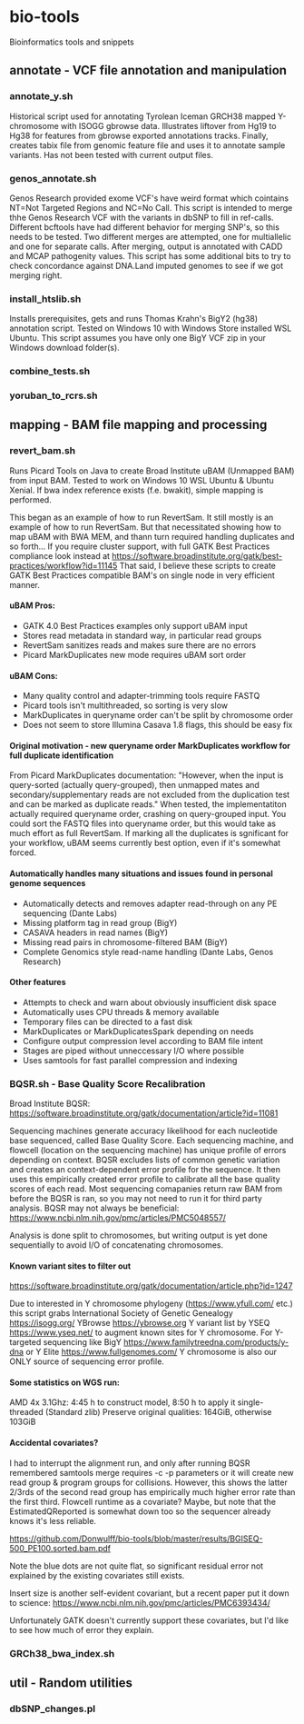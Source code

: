 # bio-tools
Bioinformatics tools and snippets

## annotate - VCF file annotation and manipulation

### annotate_y.sh
Historical script used for annotating Tyrolean Iceman GRCH38 mapped Y-chromosome with ISOGG gbrowse data.
Illustrates liftover from Hg19 to Hg38 for features from gbrowse exported annotations tracks.
Finally, creates tabix file from genomic feature file and uses it to annotate sample variants.
Has not been tested with current output files.

### genos_annotate.sh
Genos Research provided exome VCF's have weird format which cointains NT=Not Targeted Regions and NC=No Call.
This script is intended to merge thhe Genos Research VCF with the variants in dbSNP to fill in ref-calls.
Different bcftools have had different behavior for merging SNP's, so this needs to be tested.
Two different merges are attempted, one for multiallelic and one for separate calls.
After merging, output is annotated with CADD and MCAP pathogenity values.
This script has some additional bits to try to check concordance against DNA.Land imputed genomes to see if we got merging right.

### install_htslib.sh
Installs prerequisites, gets and runs Thomas Krahn's BigY2 (hg38) annotation script.
Tested on Windows 10 with Windows Store installed WSL Ubuntu.
This script assumes you have only one BigY VCF zip in your Windows download folder(s).

### combine_tests.sh

### yoruban_to_rcrs.sh

## mapping - BAM file mapping and processing

### revert_bam.sh
Runs Picard Tools on Java to create Broad Institute uBAM (Unmapped BAM) from input BAM.
Tested to work on Windows 10 WSL Ubuntu & Ubuntu Xenial.
If bwa index reference exists (f.e. bwakit), simple mapping is performed.

This began as an example of how to run RevertSam. It still mostly is an example of how to run RevertSam.
But that necessitated showing how to map uBAM with BWA MEM, and thann turn required handling duplicates and so forth...
If you require cluster support, with full GATK Best Practices compliance look instead at
https://software.broadinstitute.org/gatk/best-practices/workflow?id=11145
That said, I believe these scripts to create GATK Best Practices compatible BAM's on single node in very efficient manner.

#### uBAM Pros:
* GATK 4.0 Best Practices examples only support uBAM input
* Stores read metadata in standard way, in particular read groups
* RevertSam sanitizes reads and makes sure there are no errors
* Picard MarkDuplicates new mode requires uBAM sort order

#### uBAM Cons:
* Many quality control and adapter-trimming tools require FASTQ
* Picard tools isn't multithreaded, so sorting is very slow
* MarkDuplicates in queryname order can't be split by chromosome order
* Does not seem to store Illumina Casava 1.8 flags, this should be easy fix

#### Original motivation - new queryname order MarkDuplicates workflow for full duplicate identification
From Picard MarkDuplicates documentation: "However, when the input is query-sorted (actually query-grouped), then unmapped
mates and secondary/supplementary reads are not excluded from the duplication test and can be marked as duplicate reads."
When tested, the implementatiton actually required queryname order, crashing on query-grouped input.
You could sort the FASTQ files into queryname order, but this would take as much effort as full RevertSam.
If marking all the duplicates is sgnificant for your workflow, uBAM seems currently best option, even if it's somewhat forced.

#### Automatically handles many situations and issues found in personal genome sequences
* Automatically detects and removes adapter read-through on any PE sequencing (Dante Labs)
* Missing platform tag in read group (BigY)
* CASAVA headers in read names (BigY)
* Missing read pairs in chromosome-filtered BAM (BigY)
* Complete Genomics style read-name handling (Dante Labs, Genos Research)

#### Other features
* Attempts to check and warn about obviously insufficient disk space
* Automatically uses CPU threads & memory available
* Temporary files can be directed to a fast disk
* MarkDuplicates or MarkDuplicatesSpark depending on needs
* Configure output compression level according to BAM file intent
* Stages are piped without unneccessary I/O where possible
* Uses samtools for fast parallel compression and indexing

### BQSR.sh - Base Quality Score Recalibration
Broad Institute BQSR: https://software.broadinstitute.org/gatk/documentation/article?id=11081

Sequencing machines generate accuracy likelihood for each nucleotide base sequenced, called Base Quality Score.
Each sequencing machine, and flowcell (location on the sequencing machine) has unique profile of errors depending on context.
BQSR excludes lists of common genetic variation and creates an context-dependent error profile for the sequence.
It then uses this empirically created error profile to calibrate all the base quality scores of each read.
Most sequencing comapanies return raw BAM from before the BQSR is ran, so you may not need to run it for third party analysis.
BQSR may not always be beneficial: https://www.ncbi.nlm.nih.gov/pmc/articles/PMC5048557/

Analysis is done split to chromosomes, but writing output is yet done sequentially to avoid I/O of concatenating chromosomes.

#### Known variant sites to filter out
https://software.broadinstitute.org/gatk/documentation/article.php?id=1247

Due to interested in Y chromosome phylogeny (https://www.yfull.com/ etc.) this script grabs International Society of Genetic 
Genealogy https://isogg.org/ YBrowse https://ybrowse.org Y variant list by YSEQ https://www.yseq.net/ to augment known sites 
for Y chromosome. For Y-targeted sequencing like BigY https://www.familytreedna.com/products/y-dna or Y Elite https://www.fullgenomes.com/
Y chromosome is also our ONLY source of sequencing error profile.

#### Some statistics on WGS run:
AMD 4x 3.1Ghz: 4:45 h to construct model, 8:50 h to apply it single-threaded (Standard zlib)
Preserve original qualities: 164GiB, otherwise 103GiB

#### Accidental covariates?
I had to interrupt the alignment run, and only after running BQSR remembered samtools merge requires -c -p parameters or it 
will create new read group & program groups for collisions. However, this shows the latter 2/3rds of the second read group 
has empirically much higher error rate than the first third. Flowcell runtime as a covariate? Maybe, but note that the
EstimatedQReported is somewhat down too so the sequencer already knows it's less reliable.

https://github.com/Donwulff/bio-tools/blob/master/results/BGISEQ-500_PE100.sorted.bam.pdf

Note the blue dots are not quite flat, so significant residual error not explained by the existing covariates still exists.

Insert size is another self-evident covariant, but a recent paper put it down to science:
https://www.ncbi.nlm.nih.gov/pmc/articles/PMC6393434/

Unfortunately GATK doesn't currently support these covariates, but I'd like to see how much of error they explain.

### GRCh38_bwa_index.sh

## util - Random utilities

### dbSNP_changes.pl
